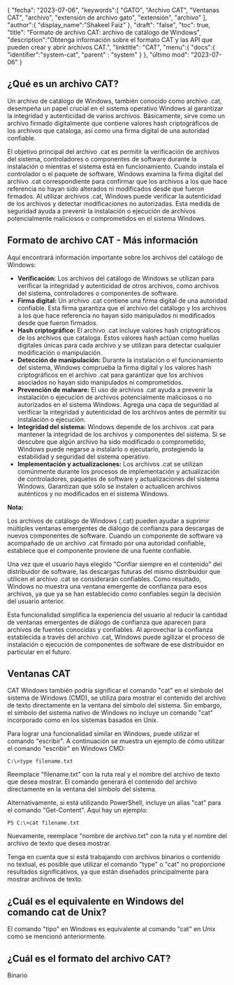 {
"fecha": "2023-07-06",
   "keywords":[
"GATO",
"Archivo CAT",
"Ventanas CAT",
"archivo",
"extensión de archivo gato",
"extensión",
"archivo"
],
   "author":{
"display_name":"Shakeel Faiz"
},
"draft": "false",
"toc": true,
"title": "Formato de archivo CAT: archivo de catálogo de Windows",
   "description":"Obtenga información sobre el formato CAT y las API que pueden crear y abrir archivos CAT.",
"linktitle": "CAT",
   "menu":{
      "docs":{
         "identifier":"system-cat",
"parent" : "system"
}
},
"último mod": "2023-07-06"
}

## ¿Qué es un archivo CAT?

Un archivo de catálogo de Windows, también conocido como archivo .cat, desempeña un papel crucial en el sistema operativo Windows al garantizar la integridad y autenticidad de varios archivos. Básicamente, sirve como un archivo firmado digitalmente que contiene valores hash criptográficos de los archivos que cataloga, así como una firma digital de una autoridad confiable.

El objetivo principal del archivo .cat es permitir la verificación de archivos del sistema, controladores o componentes de software durante la instalación o mientras el sistema está en funcionamiento. Cuando instala el controlador o el paquete de software, Windows examina la firma digital del archivo .cat correspondiente para confirmar que los archivos a los que hace referencia no hayan sido alterados ni modificados desde que fueron firmados. Al utilizar archivos .cat, Windows puede verificar la autenticidad de los archivos y detectar modificaciones no autorizadas. Esta medida de seguridad ayuda a prevenir la instalación o ejecución de archivos potencialmente maliciosos o comprometidos en el sistema Windows.

## Formato de archivo CAT - Más información

Aquí encontrará información importante sobre los archivos del catálogo de Windows:

- **Verificación:** Los archivos del catálogo de Windows se utilizan para verificar la integridad y autenticidad de otros archivos, como archivos del sistema, controladores o componentes de software.
- **Firma digital:** Un archivo .cat contiene una firma digital de una autoridad confiable. Esta firma garantiza que el archivo del catálogo y los archivos a los que hace referencia no hayan sido manipulados ni modificados desde que fueron firmados.
- **Hash criptográfico:** El archivo .cat incluye valores hash criptográficos de los archivos que cataloga. Estos valores hash actúan como huellas digitales únicas para cada archivo y se utilizan para detectar cualquier modificación o manipulación.
- **Detección de manipulación:** Durante la instalación o el funcionamiento del sistema, Windows comprueba la firma digital y los valores hash criptográficos en el archivo .cat para garantizar que los archivos asociados no hayan sido manipulados ni comprometidos.
- **Prevención de malware:** El uso de archivos .cat ayuda a prevenir la instalación o ejecución de archivos potencialmente maliciosos o no autorizados en el sistema Windows. Agrega una capa de seguridad al verificar la integridad y autenticidad de los archivos antes de permitir su instalación o ejecución.
- **Integridad del sistema:** Windows depende de los archivos .cat para mantener la integridad de los archivos y componentes del sistema. Si se descubre que algún archivo ha sido modificado o comprometido, Windows puede negarse a instalarlo o ejecutarlo, protegiendo la estabilidad y seguridad del sistema operativo.
- **Implementación y actualizaciones:** Los archivos .cat se utilizan comúnmente durante los procesos de implementación y actualización de controladores, paquetes de software y actualizaciones del sistema Windows. Garantizan que sólo se instalen o actualicen archivos auténticos y no modificados en el sistema Windows.

**Nota:**

Los archivos de catálogo de Windows (.cat) pueden ayudar a suprimir múltiples ventanas emergentes de diálogo de confianza para descargas de nuevos componentes de software. Cuando un componente de software va acompañado de un archivo .cat firmado por una autoridad confiable, establece que el componente proviene de una fuente confiable.

Una vez que el usuario haya elegido "Confiar siempre en el contenido" del distribuidor de software, las descargas futuras del mismo distribuidor que utilicen el archivo .cat se considerarán confiables. Como resultado, Windows no muestra una ventana emergente de confianza para esos archivos, ya que ya se han establecido como confiables según la decisión del usuario anterior.

Esta funcionalidad simplifica la experiencia del usuario al reducir la cantidad de ventanas emergentes de diálogo de confianza que aparecen para archivos de fuentes conocidas y confiables. Al aprovechar la confianza establecida a través del archivo .cat, Windows puede agilizar el proceso de instalación o ejecución de componentes de software de ese distribuidor en particular en el futuro.

## Ventanas CAT

CAT Windows también podría significar el comando "cat" en el símbolo del sistema de Windows (CMD), se utiliza para mostrar el contenido del archivo de texto directamente en la ventana del símbolo del sistema. Sin embargo, el símbolo del sistema nativo de Windows no incluye un comando "cat" incorporado como en los sistemas basados en Unix.

Para lograr una funcionalidad similar en Windows, puede utilizar el comando "escribir". A continuación se muestra un ejemplo de cómo utilizar el comando "escribir" en Windows CMD:

```
C:\>type filename.txt
```

Reemplace "filename.txt" con la ruta real y el nombre del archivo de texto que desea mostrar. El comando generará el contenido del archivo directamente en la ventana del símbolo del sistema.

Alternativamente, si está utilizando PowerShell, incluye un alias "cat" para el comando "Get-Content". Aquí hay un ejemplo:

```
PS C:\>cat filename.txt
```

Nuevamente, reemplace "nombre de archivo.txt" con la ruta y el nombre del archivo de texto que desea mostrar.

Tenga en cuenta que si está trabajando con archivos binarios o contenido no textual, es posible que utilizar el comando "type" o "cat" no proporcione resultados significativos, ya que están diseñados principalmente para mostrar archivos de texto.

## ¿Cuál es el equivalente en Windows del comando cat de Unix?

El comando "tipo" en Windows es equivalente al comando "cat" en Unix como se mencionó anteriormente.

## ¿Cuál es el formato del archivo CAT?

Binario


